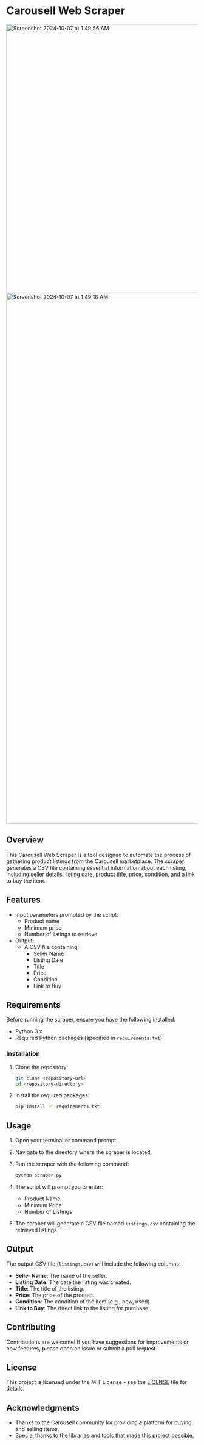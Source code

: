 # Carousell Web Scraper

<img width="705" alt="Screenshot 2024-10-07 at 1 49 56 AM" src="https://github.com/user-attachments/assets/f25bc628-43b7-4770-b03a-cdf1c3de8385">

<img width="1393" alt="Screenshot 2024-10-07 at 1 49 16 AM" src="https://github.com/user-attachments/assets/d80336ec-d0f3-487f-87f7-1312e711f914">

## Overview

This Carousell Web Scraper is a tool designed to automate the process of gathering product listings from the Carousell marketplace. The scraper generates a CSV file containing essential information about each listing, including seller details, listing date, product title, price, condition, and a link to buy the item.

## Features

- Input parameters prompted by the script:
  - Product name
  - Minimum price
  - Number of listings to retrieve
- Output: 
  - A CSV file containing:
    - Seller Name
    - Listing Date
    - Title
    - Price
    - Condition
    - Link to Buy

## Requirements

Before running the scraper, ensure you have the following installed:

- Python 3.x
- Required Python packages (specified in `requirements.txt`)

### Installation

1. Clone the repository:

   ```bash
   git clone <repository-url>
   cd <repository-directory>
   ```

2. Install the required packages:

   ```bash
   pip install -r requirements.txt
   ```

## Usage

1. Open your terminal or command prompt.
2. Navigate to the directory where the scraper is located.
3. Run the scraper with the following command:

   ```bash
   python scraper.py
   ```

4. The script will prompt you to enter:
   - Product Name
   - Minimum Price
   - Number of Listings

5. The scraper will generate a CSV file named `listings.csv` containing the retrieved listings.

## Output

The output CSV file (`listings.csv`) will include the following columns:

- **Seller Name**: The name of the seller.
- **Listing Date**: The date the listing was created.
- **Title**: The title of the listing.
- **Price**: The price of the product.
- **Condition**: The condition of the item (e.g., new, used).
- **Link to Buy**: The direct link to the listing for purchase.

## Contributing

Contributions are welcome! If you have suggestions for improvements or new features, please open an issue or submit a pull request.

## License

This project is licensed under the MIT License - see the [LICENSE](LICENSE) file for details.

## Acknowledgments

- Thanks to the Carousell community for providing a platform for buying and selling items.
- Special thanks to the libraries and tools that made this project possible.

